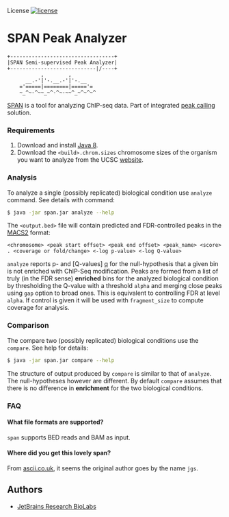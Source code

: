 License [![license](https://img.shields.io/github/license/mashape/apistatus.svg)](https://opensource.org/licenses/MIT)

SPAN Peak Analyzer
==================
```
+----------------------------------+
|SPAN Semi-supervised Peak Analyzer|
+----------------------------|/----+
           ,        ,
      __.-'|'-.__.-'|'-.__
    ='=====|========|====='=
    ~_^~-^~~_~^-^~-~~^_~^~^~^
```
[SPAN](https://artyomovlab.wustl.edu/aging/span.html) is a tool for analyzing ChIP-seq data.
Part of integrated [peak calling](https://artyomovlab.wustl.edu/aging/tools.html) solution.

### Requirements

1. Download and install [Java 8][java8].
2. Download the `<build>.chrom.sizes` chromosome sizes of the organism you want to analyze from the UCSC [website][UCSC].

### Analysis

To analyze a single (possibly replicated) biological condition use `analyze` command. See details with command:

```bash
$ java -jar span.jar analyze --help
```

The `<output.bed>` file will contain predicted and FDR-controlled peaks in the [MACS2](https://github.com/taoliu/MACS) format:
```
<chromosome> <peak start offset> <peak end offset> <peak_name> <score> . <coverage or fold/change> <-log p-value> <-log Q-value>
```

`analyze` reports p- and [Q-values] [q] for the null-hypothesis that a
given bin is not enriched with ChIP-Seq modification. Peaks are formed from a list of truly (in the FDR sense)
**enriched** bins for the analyzed biological condition by thresholding
the Q-value with a threshold `alpha` and merging close peaks using `gap` option to broad ones.
This is equivalent to controlling FDR at level `alpha`.
If control is given it will be used with `fragment_size` to compute coverage for analysis.

### Comparison

The compare two (possibly replicated) biological conditions use the `compare`. See help for details:

```bash
$ java -jar span.jar compare --help
```

The structure of output produced by `compare` is similar to that of `analyze`.
The null-hypotheses however are different. By default `compare` assumes that
there is no difference in **enrichment** for the two biological conditions.

### FAQ

#### What file formats are supported?

`span` supports BED reads and BAM as input.

#### Where did you get this lovely span?

From [ascii.co.uk](http://ascii.co.uk/art/bridges), it seems the original author goes by the name `jgs`.


Authors
-------

* [JetBrains Research BioLabs](https://research.jetbrains.org/groups/biolabs)

[java8]: http://www.java.com/en/download/
[q]: http://en.wikipedia.org/wiki/False_discovery_rate#q-value
[UCSC]: http://hgdownload.cse.ucsc.edu/downloads.html
[releases]: https://github.com/JetBrains-Research/span/releases
[tc]: https://teamcity.jetbrains.com/viewLog.html?buildId=lastSuccessful&buildTypeId=Epigenome_span&tab=artifacts&guest=1
[span_scheme]: https://github.com/JetBrains-Research/span/blob/master/span_scheme.pdf
